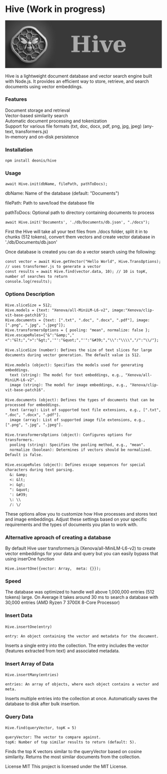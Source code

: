 # Hive (Work in progress)

![Hive](./img/hive.png)

Hive is a lightweight document database and vector search engine built with Node.js. It provides an efficient way to store, retrieve, and search documents using vector embeddings.

### Features

Document storage and retrieval   
Vector-based similarity search  
Automatic document processing and tokenization  
Support for various file formats (txt, doc, docx, pdf, png, jpg, jpeg) (any-text, transformers.js)  
In-memory and on-disk persistence  

### Installation 
```
npm install deonis/hive 
```

### Usage 
```import Hive from 'hive';  
await Hive.init(dbName, filePath, pathToDocs);
```

dbName: Name of the database (default: "Documents") 

filePath: Path to save/load the database file  

pathToDocs: Optional path to directory containing documents to process 

```
await Hive.init('Documents', './db/Documents/db.json', "./docs");
```


First the Hive will take all your text files from ./docs folder, split it in to chunks (512 tokens), 
convert them  vectors and create vector database in './db/Documents/db.json'  

Once database is created you can do a vector search using the following: 

```
const vector = await Hive.getVector("Hello World", Hive.TransOptions); // uses transformer.js to generate a vector
const results = await Hive.find(vector.data, 10); // 10 is topK, number of searches to return  
console.log(results);
```

### Options Description
```
Hive.sliceSize = 512;  
Hive.models = {text: "Xenova/all-MiniLM-L6-v2", image:"Xenova/clip-vit-base-patch16"};  
Hive.documents = {text: [".txt", ".doc", ".docx", ".pdf"], image:[".png", ".jpg", ".jpeg"]};  
Hive.transformersOptions = { pooling: "mean", normalize: false };  
Hive.escapeRules={"&":"&amp;","<":"&lt;",">":"&gt;",'"':"&quot;","'":"&#39;","\\":"\\\\","/":"\\/"};  

Hive.sliceSize (number): Defines the size of text slices for large documents during vector generation. The default value is 512.  

Hive.models (object): Specifies the models used for generating embeddings.  
  text (string): The model for text embeddings, e.g., "Xenova/all-MiniLM-L6-v2".  
  image (string): The model for image embeddings, e.g., "Xenova/clip-vit-base-patch16".  

Hive.documents (object): Defines the types of documents that can be processed for embeddings.  
  text (array): List of supported text file extensions, e.g., [".txt", ".doc", ".docx", ".pdf"].  
  image (array): List of supported image file extensions, e.g., [".png", ".jpg", ".jpeg"].  

Hive.transformersOptions (object): Configures options for transformers.  
  pooling (string): Specifies the pooling method, e.g., "mean".  
  normalize (boolean): Determines if vectors should be normalized. Default is false.  

Hive.escapeRules (object): Defines escape sequences for special characters during text parsing.  
  &: &amp;  
  <: &lt;  
  >: &gt;  
  ": &quot;  
  ': &#39;  
  \: \\  
  /: \/  
```
These options allow you to customize how Hive processes and stores text and image embeddings. Adjust these settings based on your specific requirements and the types of documents you plan to work with.

### Alternative aproach of creating a database

By default Hive user transformers.js (Xenova/all-MiniLM-L6-v2) to create vector embeddings for your data and query but you can easily bypass that using inserOne function 

```
Hive.insertOne({vector: Array,  meta: {}});
```
### Speed

The database was optimized to handle well above 1,000,000 entries (512 tokens) large.
On Average it takes around 30 ms to search a database with 30,000 entries (AMD Ryzen 7 3700X 8-Core Processor)

### Insert Data

```Hive.insertOne(entry)```

    entry: An object containing the vector and metadata for the document.

Inserts a single entry into the collection. The entry includes the vector (features extracted from text) and associated metadata.

### Insert Array of Data

```Hive.insertMany(entries)```

    entries: An array of objects, where each object contains a vector and meta.

Inserts multiple entries into the collection at once. Automatically saves the database to disk after bulk insertion.

### Query Data

```Hive.find(queryVector, topK = 5)```

    queryVector: The vector to compare against.
    topK: Number of top similar results to return (default: 5).

Finds the top K vectors similar to the queryVector based on cosine similarity. Returns the most similar documents from the collection.


License MIT
This project is licensed under the MIT License.
